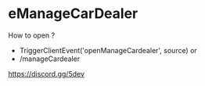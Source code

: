 # eManageCarDealer
 
How to open ?
- TriggerClientEvent('openManageCardealer', source)
or
- /manageCardealer

https://discord.gg/5dev
